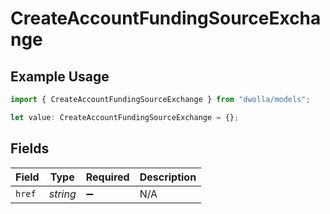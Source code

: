 # CreateAccountFundingSourceExchange

## Example Usage

```typescript
import { CreateAccountFundingSourceExchange } from "dwolla/models";

let value: CreateAccountFundingSourceExchange = {};
```

## Fields

| Field              | Type               | Required           | Description        |
| ------------------ | ------------------ | ------------------ | ------------------ |
| `href`             | *string*           | :heavy_minus_sign: | N/A                |